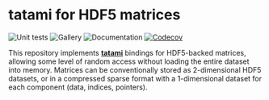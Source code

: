 # tatami for HDF5 matrices

![Unit tests](https://github.com/tatami-inc/tatami_hdf5/actions/workflows/run-tests.yaml/badge.svg)
![Gallery](https://github.com/tatami-inc/tatami_hdf5/actions/workflows/run-gallery.yaml/badge.svg)
![Documentation](https://github.com/tatami-inc/tatami_hdf5/actions/workflows/doxygenate.yaml/badge.svg)
[![Codecov](https://codecov.io/gh/tatami-inc/tatami_hdf5/branch/master/graph/badge.svg?token=Z189ORCLLR)](https://codecov.io/gh/tatami-inc/tatami_hcdf5)

This repository implements [**tatami**](https://github.com/tatami-inc/tatami) bindings for HDF5-backed matrices,
allowing some level of random access without loading the entire dataset into memory.
Matrices can be conventionally stored as 2-dimensional HDF5 datasets,
or in a compressed sparse format with a 1-dimensional dataset for each component (data, indices, pointers).
